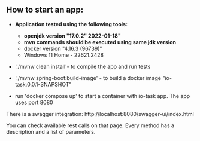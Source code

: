 ## How to start an app:

* **Application tested using the following tools:**
    * **openjdk version "17.0.2" 2022-01-18"**
    * **mvn commands should be executed using same jdk version**
    * docker version  "4.16.3 (96739)"
  * Windows 11 Home - 22621.2428


* './mvnw clean install'- to compile the app and run tests
* './mvnw spring-boot:build-image' - to build a docker image "io-task:0.0.1-SNAPSHOT"

* run 'docker compose up' to start a container with io-task app. The app uses port 8080

There is a swagger integration:
http://localhost:8080/swagger-ui/index.html

You can check available rest calls on that page. Every method has a description and a list of parameters.